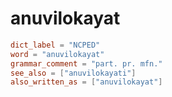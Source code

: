# anuvilokayat

``` toml
dict_label = "NCPED"
word = "anuvilokayat"
grammar_comment = "part. pr. mfn."
see_also = ["anuvilokayati"]
also_written_as = ["anuvilokayat"]
```

